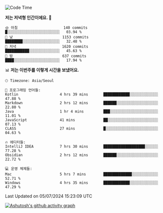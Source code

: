   <!--START_SECTION:waka-->
![Code Time](http://img.shields.io/badge/Code%20Time-417%20hrs%207%20mins-blue)

**저는 저녁형 인간이에요. 🦉** 

```text
🌞 아침                     140 commits         █░░░░░░░░░░░░░░░░░░░░░░░░   03.94 % 
🌆 낮　                     1153 commits        ████████░░░░░░░░░░░░░░░░░   32.48 % 
🌃 저녁                     1620 commits        ███████████░░░░░░░░░░░░░░   45.63 % 
🌙 밤　                     637 commits         ████░░░░░░░░░░░░░░░░░░░░░   17.94 % 
```


📊 **저는 이번주를 이렇게 시간을 보냈어요.** 

```text
🕑︎ Timezone: Asia/Seoul

💬 프로그래밍 언어들: 
Kotlin                   4 hrs 39 mins       ████████████░░░░░░░░░░░░░   47.88 % 
Markdown                 2 hrs 12 mins       ██████░░░░░░░░░░░░░░░░░░░   22.80 % 
Java                     1 hr 4 mins         ███░░░░░░░░░░░░░░░░░░░░░░   11.01 % 
JavaScript               41 mins             ██░░░░░░░░░░░░░░░░░░░░░░░   07.13 % 
CLASS                    27 mins             █░░░░░░░░░░░░░░░░░░░░░░░░   04.63 % 

🔥 에디터들: 
IntelliJ IDEA            7 hrs 30 mins       ███████████████████░░░░░░   77.28 % 
Obsidian                 2 hrs 12 mins       ██████░░░░░░░░░░░░░░░░░░░   22.72 % 

💻 운영 체제들: 
Mac                      5 hrs 7 mins        █████████████░░░░░░░░░░░░   52.71 % 
Windows                  4 hrs 35 mins       ████████████░░░░░░░░░░░░░   47.29 % 
```


 Last Updated on 05/07/2024 15:23:09 UTC
<!--END_SECTION:waka-->
[![Ashutosh's github activity graph](https://github-readme-activity-graph.vercel.app/graph?username=mindongeon&bg_color=000000&color=c86496&line=c86496&point=c86496&area=true&hide_border=true)](https://github.com/ashutosh00710/github-readme-activity-graph)
